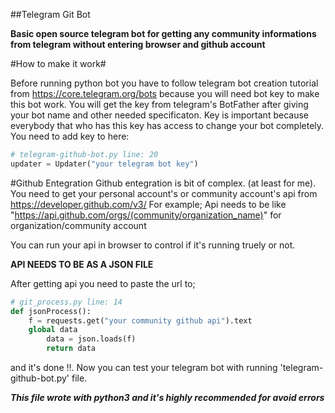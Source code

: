 ##Telegram Git Bot

**Basic open source telegram bot for getting any community informations from telegram without entering browser and github account**

#How to make it work#

Before running python bot you have to follow telegram bot creation tutorial from https://core.telegram.org/bots because you will need bot key to make this bot work. You will get the key from telegram's BotFather after giving your bot name and other needed specificaton. Key is important because everybody that who has this key has access to change your bot completely. You need to add key to here:

```py
# telegram-github-bot.py line: 20
updater = Updater("your telegram bot key")
```

#Github Entegration
Github entegration is bit of complex. (at least for me).
You need to get your personal account's or community account's api from https://developer.github.com/v3/
For example;
Api needs to be like "https://api.github.com/orgs/(community/organization_name)" for organization/community account

You can run your api in browser to control if it's running truely or not.

**API NEEDS TO BE AS A JSON FILE**

After getting api you need to paste the url to;

```py
# git_process.py line: 14
def jsonProcess():
	f = requests.get("your community github api").text 
	global data
    	data = json.loads(f)
    	return data
```
and it's done !!.
Now you can test your telegram bot with running 'telegram-github-bot.py' file.

***This file wrote with python3 and it's highly recommended for avoid errors***
